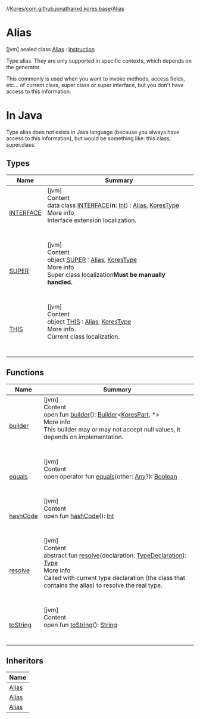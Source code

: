 //[Kores](../../index.md)/[com.github.jonathanxd.kores.base](../index.md)/[Alias](index.md)



# Alias  
 [jvm] sealed class [Alias](index.md) : [Instruction](../../com.github.jonathanxd.kores/-instruction/index.md)

Type alias. They are only supported in specific contexts, which depends on the generator.



This commonly is used when you want to invoke methods, access fields, etc... of current class, super class or super interface, but you don't have access to this information.



#  In Java  


Type alias does not exists in Java language (because you always have access to this information), but would be something like: this.class, super.class.

   


## Types  
  
|  Name|  Summary| 
|---|---|
| <a name="com.github.jonathanxd.kores.base/Alias.INTERFACE///PointingToDeclaration/"></a>[INTERFACE](-i-n-t-e-r-f-a-c-e/index.md)| <a name="com.github.jonathanxd.kores.base/Alias.INTERFACE///PointingToDeclaration/"></a>[jvm]  <br>Content  <br>data class [INTERFACE](-i-n-t-e-r-f-a-c-e/index.md)(**n**: [Int](https://kotlinlang.org/api/latest/jvm/stdlib/kotlin/-int/index.html)) : [Alias](index.md), [KoresType](../../com.github.jonathanxd.kores.type/-kores-type/index.md)  <br>More info  <br>Interface extension localization.  <br><br><br>
| <a name="com.github.jonathanxd.kores.base/Alias.SUPER///PointingToDeclaration/"></a>[SUPER](-s-u-p-e-r/index.md)| <a name="com.github.jonathanxd.kores.base/Alias.SUPER///PointingToDeclaration/"></a>[jvm]  <br>Content  <br>object [SUPER](-s-u-p-e-r/index.md) : [Alias](index.md), [KoresType](../../com.github.jonathanxd.kores.type/-kores-type/index.md)  <br>More info  <br>Super class localization**Must be manually handled.**  <br><br><br>
| <a name="com.github.jonathanxd.kores.base/Alias.THIS///PointingToDeclaration/"></a>[THIS](-t-h-i-s/index.md)| <a name="com.github.jonathanxd.kores.base/Alias.THIS///PointingToDeclaration/"></a>[jvm]  <br>Content  <br>object [THIS](-t-h-i-s/index.md) : [Alias](index.md), [KoresType](../../com.github.jonathanxd.kores.type/-kores-type/index.md)  <br>More info  <br>Current class localization.  <br><br><br>


## Functions  
  
|  Name|  Summary| 
|---|---|
| <a name="com.github.jonathanxd.kores/KoresPart/builder/#/PointingToDeclaration/"></a>[builder](../../com.github.jonathanxd.kores/-kores-part/builder.md)| <a name="com.github.jonathanxd.kores/KoresPart/builder/#/PointingToDeclaration/"></a>[jvm]  <br>Content  <br>open fun [builder](../../com.github.jonathanxd.kores/-kores-part/builder.md)(): [Builder](../../com.github.jonathanxd.kores.builder/-builder/index.md)<[KoresPart](../../com.github.jonathanxd.kores/-kores-part/index.md), *>  <br>More info  <br>This builder may or may not accept null values, it depends on implementation.  <br><br><br>
| <a name="kotlin/Any/equals/#kotlin.Any?/PointingToDeclaration/"></a>[equals](../../com.github.jonathanxd.kores.util/-simple-resolver/index.md#%5Bkotlin%2FAny%2Fequals%2F%23kotlin.Any%3F%2FPointingToDeclaration%2F%5D%2FFunctions%2F-427383591)| <a name="kotlin/Any/equals/#kotlin.Any?/PointingToDeclaration/"></a>[jvm]  <br>Content  <br>open operator fun [equals](../../com.github.jonathanxd.kores.util/-simple-resolver/index.md#%5Bkotlin%2FAny%2Fequals%2F%23kotlin.Any%3F%2FPointingToDeclaration%2F%5D%2FFunctions%2F-427383591)(other: [Any](https://kotlinlang.org/api/latest/jvm/stdlib/kotlin/-any/index.html)?): [Boolean](https://kotlinlang.org/api/latest/jvm/stdlib/kotlin/-boolean/index.html)  <br><br><br>
| <a name="kotlin/Any/hashCode/#/PointingToDeclaration/"></a>[hashCode](../../com.github.jonathanxd.kores.util/-simple-resolver/index.md#%5Bkotlin%2FAny%2FhashCode%2F%23%2FPointingToDeclaration%2F%5D%2FFunctions%2F-427383591)| <a name="kotlin/Any/hashCode/#/PointingToDeclaration/"></a>[jvm]  <br>Content  <br>open fun [hashCode](../../com.github.jonathanxd.kores.util/-simple-resolver/index.md#%5Bkotlin%2FAny%2FhashCode%2F%23%2FPointingToDeclaration%2F%5D%2FFunctions%2F-427383591)(): [Int](https://kotlinlang.org/api/latest/jvm/stdlib/kotlin/-int/index.html)  <br><br><br>
| <a name="com.github.jonathanxd.kores.base/Alias/resolve/#com.github.jonathanxd.kores.base.TypeDeclaration/PointingToDeclaration/"></a>[resolve](resolve.md)| <a name="com.github.jonathanxd.kores.base/Alias/resolve/#com.github.jonathanxd.kores.base.TypeDeclaration/PointingToDeclaration/"></a>[jvm]  <br>Content  <br>abstract fun [resolve](resolve.md)(declaration: [TypeDeclaration](../-type-declaration/index.md)): [Type](https://docs.oracle.com/javase/8/docs/api/java/lang/reflect/Type.html)  <br>More info  <br>Called with current type declaration (the class that contains the alias) to resolve the real type.  <br><br><br>
| <a name="kotlin/Any/toString/#/PointingToDeclaration/"></a>[toString](../../com.github.jonathanxd.kores.util/-simple-resolver/index.md#%5Bkotlin%2FAny%2FtoString%2F%23%2FPointingToDeclaration%2F%5D%2FFunctions%2F-427383591)| <a name="kotlin/Any/toString/#/PointingToDeclaration/"></a>[jvm]  <br>Content  <br>open fun [toString](../../com.github.jonathanxd.kores.util/-simple-resolver/index.md#%5Bkotlin%2FAny%2FtoString%2F%23%2FPointingToDeclaration%2F%5D%2FFunctions%2F-427383591)(): [String](https://kotlinlang.org/api/latest/jvm/stdlib/kotlin/-string/index.html)  <br><br><br>


## Inheritors  
  
|  Name| 
|---|
| <a name="com.github.jonathanxd.kores.base/Alias.THIS///PointingToDeclaration/"></a>[Alias](-t-h-i-s/index.md)
| <a name="com.github.jonathanxd.kores.base/Alias.SUPER///PointingToDeclaration/"></a>[Alias](-s-u-p-e-r/index.md)
| <a name="com.github.jonathanxd.kores.base/Alias.INTERFACE///PointingToDeclaration/"></a>[Alias](-i-n-t-e-r-f-a-c-e/index.md)

